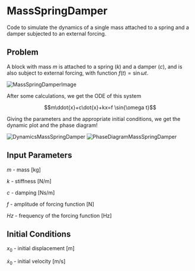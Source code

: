 # MassSpringDamper
Code to simulate the dynamics of a single mass attached to a spring and a damper subjected to an external forcing.

## Problem

A block with mass $m$ is attached to a spring ($k$) and a damper ($c$), and is also subject to external forcing, with function $f(t)=\sin{\omega t}$. 

![MassSpringDamperImage](https://github.com/user-attachments/assets/ce52353e-9520-4ec6-add0-d2e105a9f76a)

After some calculations, we get the ODE of this system  

$$m\ddot{x}+c\dot{x}+kx=f \sin{\omega t}$$

Giving the parameters and the appropriate initial conditions, we get the dynamic plot and the phase diagram!

![DynamicsMassSpringDamper](https://github.com/user-attachments/assets/c770c119-5046-4147-8922-9162c921a231)
![PhaseDiagramMassSpringDamper](https://github.com/user-attachments/assets/9412d762-f5bd-4918-a472-10396c5aa56a)

## Input Parameters

$m$ - mass [kg]

$k$ - stiffness [N/m]

$c$ - damping [Ns/m]

$f$ - amplitude of forcing function [N]

$Hz$ - frequency of the forcing function [Hz]

## Initial Conditions

$x_{0}$ - initial displacement [m]

$\dot{x}_{0}$ - initial velocity [m/s]
